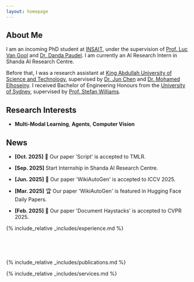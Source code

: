 ```yaml
---
layout: homepage
---
```


## About Me

I am an incoming PhD student at [INSAIT](https://insait.ai/), under the supervision of [Prof. Luc Van Gool](https://scholar.google.com/citations?user=TwMib_QAAAAJ&hl=en) and [Dr. Danda Paudel](https://scholar.google.ch/citations?user=W43pvPkAAAAJ&hl=en). I am currently an AI Research Intern in Shanda AI Research Centre. 

Before that, I was a research assistant at [King Abdullah University of Science and Technology](https://www.kaust.edu.sa/en/), supervised by [Dr. Jun Chen](https://scholar.google.com/citations?user=9G2OQmkAAAAJ&hl=en&oi=ao) and [Dr. Mohamed Elhoseiny](https://scholar.google.com/citations?user=iRBUTOAAAAAJ&hl=en). I received Bachelor of Engineering Honours from the [University of Sydney](https://www.sydney.edu.au/), supervised by [Prof. Stefan Williams](https://scholar.google.com.au/citations?user=vxN3VO0AAAAJ&hl=zh-CN).

## Research Interests

- **Multi-Modal Learning**, **Agents**, **Computer Vision**

## News
- **[Oct. 2025]** 🎉 Our paper 'Script' is accepted to TMLR.

- **[Sep. 2025]** Start Internship in Shanda AI Research Centre.

- **[Jun. 2025]** 🎉 Our paper 'WikiAutoGen' is accepted to ICCV 2025.

- **[Mar. 2025]** 🏆 Our paper 'WikiAutoGen' is featured in Hugging Face Daily Papers.

- **[Feb. 2025]** 🎉 Our paper 'Document Haystacks' is accepted to CVPR 2025.


{% include_relative _includes/experience.md %}

<div style="height: 48px;"></div>

{% include_relative _includes/publications.md %}


{% include_relative _includes/services.md %}

